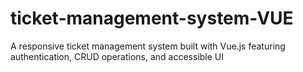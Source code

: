 # ticket-management-system-VUE
A responsive ticket management system built with Vue.js featuring authentication, CRUD operations, and accessible UI
